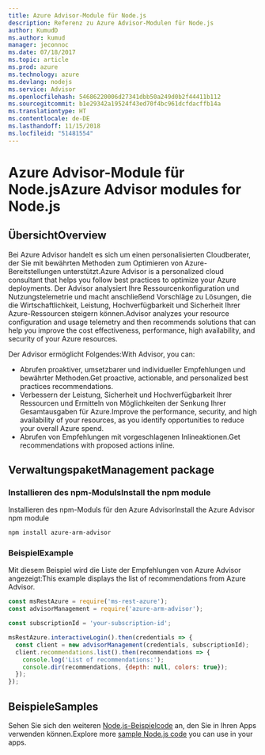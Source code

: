 ```yaml
---
title: Azure Advisor-Module für Node.js
description: Referenz zu Azure Advisor-Modulen für Node.js
author: KumudD
ms.author: kumud
manager: jeconnoc
ms.date: 07/18/2017
ms.topic: article
ms.prod: azure
ms.technology: azure
ms.devlang: nodejs
ms.service: Advisor
ms.openlocfilehash: 54686220006d27341dbb50a249d0b2f44411b112
ms.sourcegitcommit: b1e29342a19524f43ed70f4bc961dcfdacffb14a
ms.translationtype: HT
ms.contentlocale: de-DE
ms.lasthandoff: 11/15/2018
ms.locfileid: "51481554"
---
```

# <a name="azure-advisor-modules-for-nodejs"></a><span data-ttu-id="d99e0-103">Azure Advisor-Module für Node.js</span><span class="sxs-lookup"><span data-stu-id="d99e0-103">Azure Advisor modules for Node.js</span></span>

## <a name="overview"></a><span data-ttu-id="d99e0-104">Übersicht</span><span class="sxs-lookup"><span data-stu-id="d99e0-104">Overview</span></span>

<span data-ttu-id="d99e0-105">Bei Azure Advisor handelt es sich um einen personalisierten Cloudberater, der Sie mit bewährten Methoden zum Optimieren von Azure-Bereitstellungen unterstützt.</span><span class="sxs-lookup"><span data-stu-id="d99e0-105">Azure Advisor is a personalized cloud consultant that helps you follow best practices to optimize your Azure deployments.</span></span> <span data-ttu-id="d99e0-106">Der Advisor analysiert Ihre Ressourcenkonfiguration und Nutzungstelemetrie und macht anschließend Vorschläge zu Lösungen, die die Wirtschaftlichkeit, Leistung, Hochverfügbarkeit und Sicherheit Ihrer Azure-Ressourcen steigern können.</span><span class="sxs-lookup"><span data-stu-id="d99e0-106">Advisor analyzes your resource configuration and usage telemetry and then recommends solutions that can help you improve the cost effectiveness, performance, high availability, and security of your Azure resources.</span></span>

<span data-ttu-id="d99e0-107">Der Advisor ermöglicht Folgendes:</span><span class="sxs-lookup"><span data-stu-id="d99e0-107">With Advisor, you can:</span></span>
- <span data-ttu-id="d99e0-108">Abrufen proaktiver, umsetzbarer und individueller Empfehlungen und bewährter Methoden.</span><span class="sxs-lookup"><span data-stu-id="d99e0-108">Get proactive, actionable, and personalized best practices recommendations.</span></span>
- <span data-ttu-id="d99e0-109">Verbessern der Leistung, Sicherheit und Hochverfügbarkeit Ihrer Ressourcen und Ermitteln von Möglichkeiten der Senkung Ihrer Gesamtausgaben für Azure.</span><span class="sxs-lookup"><span data-stu-id="d99e0-109">Improve the performance, security, and high availability of your resources, as you identify opportunities to reduce your overall Azure spend.</span></span>
- <span data-ttu-id="d99e0-110">Abrufen von Empfehlungen mit vorgeschlagenen Inlineaktionen.</span><span class="sxs-lookup"><span data-stu-id="d99e0-110">Get recommendations with proposed actions inline.</span></span>

## <a name="management-package"></a><span data-ttu-id="d99e0-111">Verwaltungspaket</span><span class="sxs-lookup"><span data-stu-id="d99e0-111">Management package</span></span>

### <a name="install-the-npm-module"></a><span data-ttu-id="d99e0-112">Installieren des npm-Moduls</span><span class="sxs-lookup"><span data-stu-id="d99e0-112">Install the npm module</span></span>

<span data-ttu-id="d99e0-113">Installieren des npm-Moduls für den Azure Advisor</span><span class="sxs-lookup"><span data-stu-id="d99e0-113">Install the Azure Advisor npm module</span></span>

```bash
npm install azure-arm-advisor
```

### <a name="example"></a><span data-ttu-id="d99e0-114">Beispiel</span><span class="sxs-lookup"><span data-stu-id="d99e0-114">Example</span></span>

<span data-ttu-id="d99e0-115">Mit diesem Beispiel wird die Liste der Empfehlungen von Azure Advisor angezeigt:</span><span class="sxs-lookup"><span data-stu-id="d99e0-115">This example displays the list of recommendations from Azure Advisor.</span></span>

```javascript
const msRestAzure = require('ms-rest-azure');
const advisorManagement = require('azure-arm-advisor');

const subscriptionId = 'your-subscription-id';

msRestAzure.interactiveLogin().then(credentials => {
  const client = new advisorManagement(credentials, subscriptionId);
  client.recommendations.list().then(recommendations => {
    console.log('List of recommendations:');
    console.dir(recommendations, {depth: null, colors: true});
  });
});
```

## <a name="samples"></a><span data-ttu-id="d99e0-116">Beispiele</span><span class="sxs-lookup"><span data-stu-id="d99e0-116">Samples</span></span>

<span data-ttu-id="d99e0-117">Sehen Sie sich den weiteren [Node.js-Beispielcode](https://azure.microsoft.com/resources/samples/?platform=nodejs) an, den Sie in Ihren Apps verwenden können.</span><span class="sxs-lookup"><span data-stu-id="d99e0-117">Explore more [sample Node.js code](https://azure.microsoft.com/resources/samples/?platform=nodejs) you can use in your apps.</span></span>
